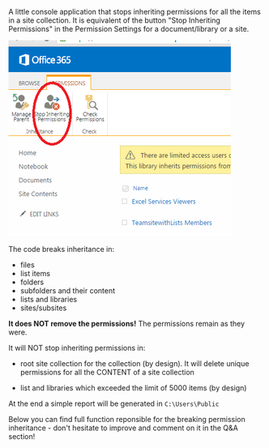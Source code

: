 A little console application that stops inheriting permissions for all the items in a site collection. It is equivalent of the button "Stop Inheriting Permissions" in the Permission Settings for a document/library or a site.

<img src="../Break Inheritance for all items in site/breakinheritance.png">

The code breaks inheritance in:
- files
- list items
- folders
- subfolders and their content
- lists and libraries
- sites/subsites


 


**It does NOT remove the permissions!** The permissions remain as they were.


It will NOT stop inheriting permissions in:


- root site collection for the collection  (by design). It will delete unique permissions for all the CONTENT of a site collection


- list and libraries which exceeded the limit of 5000 items (by design)




 

At the end a simple report will be generated in ```C:\Users\Public```

 

Below you can find full function reponsible for the breaking permission inheritance - don't hesitate to improve and comment on it in the Q&A section!

